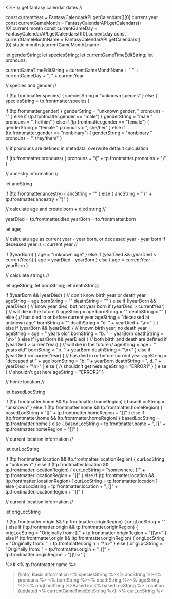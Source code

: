 <%* 
// get fantasy calendar dates //

const currentYear =  FantasyCalendarAPI.getCalendars()[0].current.year
const currentGameMonth = FantasyCalendarAPI.getCalendars()[0].current.month
const currentGameDay = FantasyCalendarAPI.getCalendars()[0].current.day
const currentGameMonthName = FantasyCalendarAPI.getCalendars()[0].static.months[currentGameMonth].name

let genderString;
let speciesString;
let currentGameTimeEditString;
let pronouns;

currentGameTimeEditString = currentGameMonthName + " " + currentGameDay + ", " + currentYear

// species and gender //

if (!tp.frontmatter.species) {
  speciesString = "unknown species"
} else {
  speciesString = tp.frontmatter.species
}

if (!tp.frontmatter.gender) {
  genderString = "unknown gender, "
  pronouns = ""
} else if (tp.frontmatter.gender == "male") {
  genderString = "male "
  pronouns = ", he/him"
} else if (tp.frontmatter.gender == "female") {
  genderString = "female "
  pronouns = ", she/her"
} else if (tp.frontmatter.gender == "nonbinary") {
  genderString = "nonbinary "
  pronouns = ", they/them"
}

// if pronouns are defined in metadata, overwrite default calculation

if (tp.frontmatter.pronouns) {
  pronouns = "(" + tp.frontmatter.pronouns + ")"
}

// ancestry information //

let ancString

if (!tp.frontmatter.ancestry) {
  ancString = ""
} else {
  ancString = " (" + tp.frontmatter.ancestry + ")"
}

// calculate age and create born + died string //

yearDied = tp.frontmatter.died
yearBorn = tp.frontmatter.born

let age;

// calculate age as current year - year born, or deceased year - year born if deceased year is < current year //

if (!yearBorn) {
  age = "unknown age"
} else if (yearDied && (yearDied < currentYear)) {
  age = yearDied - yearBorn
} else {
  age = currentYear - yearBorn
}

// calculate strings //

let ageString;
let bornString;
let deathString;

if (!yearBorn && !yearDied) {
// don't know birth year or death year
  ageString = age
  bornString = ""
  deathString = ""
} else if (!yearBorn && yearDied) {
// know year died, but not year born
  if (yearDied > currentYear) {
  // will die in the future //
    ageString = age
    bornString = ""
    deathString = ""
  } else {
  // has died in or before current year
    ageString = "deceased at unknown age"
    bornString = ""
    deathString = "d. " + yearDied + "\n>"
  }
} else if (yearBorn && !yearDied) {
// known birth year, no death year
  ageString = age + " years old"
  bornString = "b. " + yearBorn
  deathString = "\n>"
} else if (yearBorn && yearDied) {
// both birth and death are defined
  if (yearDied > currentYear) {
  // will die in the future //
    ageString = age + " years old"
    bornString = "b. " + yearBorn
    deathString = "\n>"
  } else if (yearDied <= currentYear) {
  // has died in or before current year
    ageString = "deceased at " + age
    bornString = "b. " + yearBorn
    deathString = ", d. " + yearDied + "\n>"
  } else {
   // shouldn't get here
   ageString = "ERROR1"
  }
} else {
 // shouldn't get here
 ageString = "ERROR2"
}

// home location //

let basedLocString

if (!tp.frontmatter.home && !tp.frontmatter.homeRegion) {
  basedLocString = "unknown"
} else if (!tp.frontmatter.home && tp.frontmatter.homeRegion) {
  basedLocString = "[[" + tp.frontmatter.homeRegion + "]]"
} else if (tp.frontmatter.home && !tp.frontmatter.homeRegion) {
  basedLocString = tp.frontmatter.home
} else {
  basedLocString = tp.frontmatter.home + ", [[" + tp.frontmatter.homeRegion + "]]"
}

// current location information //

let curLocString

if (!tp.frontmatter.location && !tp.frontmatter.locationRegion) {
  curLocString = "unknown"
} else if (!tp.frontmatter.location && tp.frontmatter.locationRegion) {
  curLocString = "somewhere, [[" + tp.frontmatter.locationRegion + "]]"
} else if (tp.frontmatter.location && !tp.frontmatter.locationRegion) {
  curLocString = tp.frontmatter.location
} else {
  curLocString = tp.frontmatter.location + ", [[" + tp.frontmatter.locationRegion + "]]"
}

// current location information //

let origLocString

if (!tp.frontmatter.origin && !tp.frontmatter.originRegion) {
  origLocString = ""
} else if (!tp.frontmatter.origin && tp.frontmatter.originRegion) {
  origLocString = "Originally from: [[" + tp.frontmatter.originRegion + "]]\n>"
} else if (tp.frontmatter.origin && !tp.frontmatter.originRegion) {
  origLocString = "Originally from: " + tp.frontmatter.origin + "\n>"
} else {
  origLocString = "Originally from: " + tp.frontmatter.origin + ", [[" + tp.frontmatter.originRegion + "]]\n>"
}

%># <% tp.frontmatter.name %>
>[!info] Basic information
><% speciesString %><% ancString %><% pronouns %>
><% bornString %><% deathString %><% ageString %>
><% origLocString %>Based in: <% basedLocString %>
>Location (updated <% currentGameTimeEditString %>): <% curLocString %>

